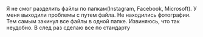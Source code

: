 Я не смог разделить файлы по папкам(Instagram, Facebook, Microsoft). У меня выходили проблемы с путем файла. Не находились фотографии. Тем самым закинул все файлы в одной папке.
Извиняюсь, что так неудобно. 
В след раз сделаю все по стандарту
